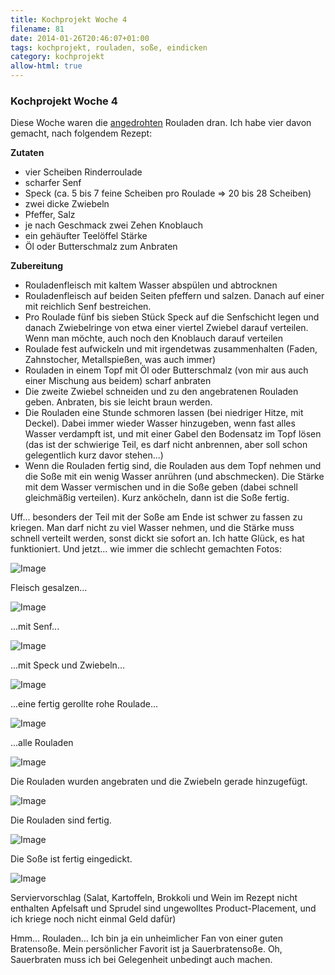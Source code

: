 ```yaml
---
title: Kochprojekt Woche 4
filename: 81
date: 2014-01-26T20:46:07+01:00
tags: kochprojekt, rouladen, soße, eindicken
category: kochprojekt
allow-html: true
---
```

### Kochprojekt Woche 4

<p>Diese Woche waren die <a href="https://www.strangerthanusual.de/blogposts/80">angedrohten</a> Rouladen dran. Ich habe vier davon gemacht, nach folgendem Rezept:</p>

<p><strong>Zutaten</strong></p>

<ul>
<li>vier Scheiben Rinderroulade</li>

<li>scharfer Senf</li>

<li>Speck (ca. 5 bis 7 feine Scheiben pro Roulade =&gt; 20 bis 28 Scheiben)</li>

<li>zwei dicke Zwiebeln</li>

<li>Pfeffer, Salz</li>

<li>je nach Geschmack zwei Zehen Knoblauch</li>

<li>ein gehäufter Teelöffel Stärke</li>

<li>Öl oder Butterschmalz zum Anbraten</li>
</ul>

<p><strong>Zubereitung</strong></p>

<ul>
<li>Rouladenfleisch mit kaltem Wasser abspülen und abtrocknen</li>

<li>Rouladenfleisch auf beiden Seiten pfeffern und salzen. Danach auf einer mit reichlich Senf bestreichen.</li>

<li>Pro Roulade fünf bis sieben Stück Speck auf die Senfschicht legen und danach Zwiebelringe von etwa einer viertel Zwiebel darauf verteilen. Wenn man möchte, auch noch den Knoblauch darauf verteilen</li>

<li>Roulade fest aufwickeln und mit irgendetwas zusammenhalten (Faden, Zahnstocher, Metallspießen, was auch immer)</li>

<li>Rouladen in einem Topf mit Öl oder Butterschmalz (von mir aus auch einer Mischung aus beidem) scharf anbraten</li>

<li>Die zweite Zwiebel schneiden und zu den angebratenen Rouladen geben. Anbraten, bis sie leicht braun werden.</li>

<li>Die Rouladen eine Stunde schmoren lassen (bei niedriger Hitze, mit Deckel). Dabei immer wieder Wasser hinzugeben, wenn fast alles Wasser verdampft ist, und mit einer Gabel den Bodensatz im Topf lösen (das ist der schwierige Teil, es darf nicht anbrennen, aber soll schon gelegentlich kurz davor stehen...)</li>

<li>Wenn die Rouladen fertig sind, die Rouladen aus dem Topf nehmen und die Soße mit ein wenig Wasser anrühren (und abschmecken). Die Stärke mit dem Wasser vermischen und in die Soße geben (dabei schnell gleichmäßig verteilen). Kurz anköcheln, dann ist die Soße fertig.</li>
</ul>

<p>Uff... besonders der Teil mit der Soße am Ende ist schwer zu fassen zu kriegen. Man darf nicht zu viel Wasser nehmen, und die Stärke muss schnell verteilt werden, sonst dickt sie sofort an. Ich hatte Glück, es hat funktioniert. Und jetzt... wie immer die schlecht gemachten Fotos:</p>

<p><img src="https://www.strangerthanusual.de/hosted_files/34/download" alt="Image"></p>

<p>Fleisch gesalzen...</p>

<p><img src="https://www.strangerthanusual.de/hosted_files/35/download" alt="Image"></p>

<p>...mit Senf...</p>

<p><img src="https://www.strangerthanusual.de/hosted_files/36/download" alt="Image"></p>

<p>...mit Speck und Zwiebeln...</p>

<p><img src="https://www.strangerthanusual.de/hosted_files/37/download" alt="Image"></p>

<p>...eine fertig gerollte rohe Roulade...</p>

<p><img src="https://www.strangerthanusual.de/hosted_files/38/download" alt="Image"></p>

<p>...alle Rouladen</p>

<p><img src="https://www.strangerthanusual.de/hosted_files/39/download" alt="Image"></p>

<p>Die Rouladen wurden angebraten und die Zwiebeln gerade hinzugefügt.</p>

<p><img src="https://www.strangerthanusual.de/hosted_files/40/download" alt="Image"></p>

<p>Die Rouladen sind fertig.</p>

<p><img src="https://www.strangerthanusual.de/hosted_files/41/download" alt="Image"></p>

<p>Die Soße ist fertig eingedickt.</p>

<p><img src="https://www.strangerthanusual.de/hosted_files/42/download" alt="Image"></p>

<p>Serviervorschlag (Salat, Kartoffeln, Brokkoli und Wein im Rezept nicht enthalten Apfelsaft und Sprudel sind ungewolltes Product-Placement, und ich kriege noch nicht einmal Geld dafür)</p>

<p>Hmm... Rouladen... Ich bin ja ein unheimlicher Fan von einer guten Bratensoße. Mein persönlicher Favorit ist ja Sauerbratensoße. Oh, Sauerbraten muss ich bei Gelegenheit unbedingt auch machen.</p>


